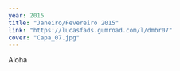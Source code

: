 ```yaml
---
year: 2015
title: "Janeiro/Fevereiro 2015"
link: "https://lucasfads.gumroad.com/l/dmbr07"
cover: "Capa_07.jpg"
---
```

Aloha
